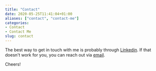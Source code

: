 ```yaml
---
title: "Contact"
date: 2020-05-25T11:41:04+01:00
aliases: ["contact", "contact-me"]
categories:
- Contact
- Contact Me
slug: contact
---
```

The best way to get in touch with me is probably through [Linkedin](https://www.linkedin.com/in/afonsograca/). If that doesn't work for you, you can reach out via [email](mailto:me@afonsograca.com).

Cheers!
